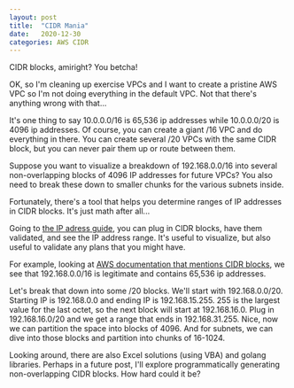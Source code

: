```yaml
---
layout: post
title:  "CIDR Mania"
date:   2020-12-30
categories: AWS CIDR
---
```


CIDR blocks, amiright? You betcha!

OK, so I'm cleaning up exercise VPCs and I want to create a pristine AWS VPC 
so I'm not doing everything in the default VPC. Not that there's anything 
wrong with that...

It's one thing to say 10.0.0.0/16 is 65,536 ip addresses while 10.0.0.0/20 is
4096 ip addresses. Of course, you can create a giant /16 VPC and do everything
in there. You can create several /20 VPCs with the same CIDR block, but you can
never pair them up or route between them.

Suppose you want to visualize a breakdown of 192.168.0.0/16 into several 
non-overlapping blocks of 4096 IP addresses for future VPCs? You also need to 
break these down to smaller chunks for the various subnets inside. 

Fortunately, there's a tool that helps you determine ranges of IP addresses in
CIDR blocks. It's just math after all...

Going to [the IP adress guide](https://www.ipaddressguide.com/cidr), you can 
plug in CIDR blocks, have them validated, and see the IP address range. It's 
useful to visualize, but also useful to validate any plans that you might have.

For example, looking at [AWS documentation that mentions CIDR blocks](https://docs.aws.amazon.com/vpc/latest/userguide/VPC_Subnets.html), 
we see that 192.168.0.0/16 is legitimate and contains 65,536 ip addresses. 

Let's break that down into some /20 blocks. We'll start with 192.168.0.0/20. Starting IP is 192.168.0.0 and ending IP is 192.168.15.255. 255 is the largest 
value for the last octet, so the next block will start at 192.168.16.0. Plug in
192.168.16.0/20 and we get a range that ends in 192.168.31.255. Nice, now we
can partition the space into blocks of 4096. And for subnets, we can dive
into those blocks and partition into chunks of 16-1024. 

Looking around, there are also Excel solutions (using VBA) and golang libraries.
Perhaps in a future post, I'll explore programmatically generating 
non-overlapping CIDR blocks. How hard could it be?
